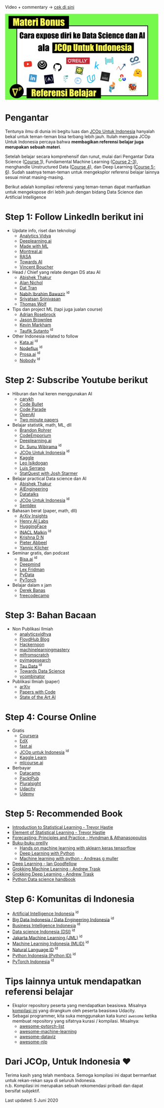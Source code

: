 Video + commentary -> [cek di sini](https://youtu.be/PFxeqomOHxw)

<img src="./assets/referensi_belajar_lanjutan_youtube_ala_jcop_untuk_indonesia.png" width="500">

# Pengantar 
Tentunya ilmu di dunia ini begitu luas dan [JCOp Untuk Indonesia](https://www.youtube.com/jcopuntukindonesia) hanyalah bekal untuk teman-teman bisa terbang lebih jauh. Itulah mengapa JCOp Untuk Indonesia percaya bahwa **membagikan referensi belajar juga merupakan sebuah materi**.

Setelah belajar secara komprehensif dan runut, mulai dari Pengantar Data Science ([Course 1](https://github.com/wiradkp/supervised_learning)), Fundamental Machine Learning ([Course 2-3](https://github.com/wiradkp/supervised_learning)), menghandle Unstructured Data ([Course 4](https://github.com/wiradkp/unstructured_data)), dan Deep Learning ([Course 5-6](https://github.com/wiradkp/deep_learning)). Sudah saatnya teman-teman untuk mengeksplor referensi belajar lainnya sesuai minat masing-masing.

Berikut adalah kompilasi referensi yang teman-teman dapat manfaatkan untuk mengekspose diri lebih jauh dengan bidang Data Science dan Artificial Intelligence

# Step 1: Follow LinkedIn berikut ini
- Update info, riset dan teknologi
    - [Analytics Vidya](https://www.linkedin.com/company/analytics-vidhya/)
    - [Deeplearning.ai](https://www.linkedin.com/company/deeplearningai/)
    - [Made with ML](https://www.linkedin.com/company/madewithml)
    - [Montreal.ai](https://www.linkedin.com/company/montreal.ai/)
    - [RASA](https://www.linkedin.com/company/rasa./)
    - [Towards AI](https://www.linkedin.com/company/towards-artificial-intelligence/)
    - [Vincent Boucher](https://www.linkedin.com/in/montrealai/)
- Head / Chief yang relate dengan DS atau AI
    - [Abishek Thakur](https://www.linkedin.com/in/abhi1thakur/)
    - [Alan Nichol](https://www.linkedin.com/in/anichol/)
    - [Dat Tran](https://www.linkedin.com/in/dat-tran-a1602320/)
    - [Nabih Ibrahim Bawazir](https://www.linkedin.com/in/nabihbawazir/) <sup>id</sup>
    - [Srivatsan Srinivasan](https://www.linkedin.com/in/srivatsan-srinivasan-b8131b/)
    - [Thomas Wolf](https://www.linkedin.com/in/thomas-wolf-a056857/)        
- Tips dan project ML (tapi juga jualan course)
    - [Adrian Rosebrock](https://www.linkedin.com/in/adrian-rosebrock-59b8732a/)
    - [Jason Brownlee](https://www.linkedin.com/in/jasonbrownlee/)
    - [Kevin Markham](https://www.linkedin.com/in/justmarkham/)
    - [Taufik Sutanto](https://www.linkedin.com/in/taufikedys/detail/recent-activity/shares/) <sup>id</sup>
- Other Indonesia related to follow
    - [Kata.ai](https://www.linkedin.com/company/kata-ai/) <sup>id</sup>
    - [Nodeflux](https://www.linkedin.com/company/nodeflux/) <sup>id</sup>
    - [Prosa.ai](https://www.linkedin.com/company/prosa-ai/) <sup>id</sup>
    - [Nobody](https://www.linkedin.com/in/wiradkputra/) <sup>id</sup>

# Step 2: Subscribe Youtube berikut
- Hiburan dan hal keren menggunakan AI
    - [carykh](https://www.youtube.com/user/carykh)
    - [Code Bullet](https://www.youtube.com/channel/UC0e3QhIYukixgh5VVpKHH9Q)
    - [Code Parade](https://www.youtube.com/channel/UCrv269YwJzuZL3dH5PCgxUw)
    - [OpenAI](https://www.youtube.com/channel/UCXZCJLdBC09xxGZ6gcdrc6A)
    - [Two minute papers](https://www.youtube.com/user/keeroyz)
- Belajar statistik, math, ML, dll
    - [Brandon Rohrer](https://www.youtube.com/user/BrandonRohrer)
    - [CodeEmporium](https://www.youtube.com/channel/UC5_6ZD6s8klmMu9TXEB_1IA)
    - [Deeplearning.ai](https://www.youtube.com/channel/UCcIXc5mJsHVYTZR1maL5l9w)
    - [Dr. Sunu Wibirama](https://www.youtube.com/user/wibirama) <sup>id</sup>
    - [JCOp Untuk Indonesia](https://www.youtube.com/jcopuntukindonesia) <sup>id</sup>
    - [Kaggle](https://www.youtube.com/user/kaggledotcom)
    - [Leo Isikdogan](https://www.youtube.com/channel/UC-YAxUbpa1hvRyfJBKFNcJA/videos)
    - [Luis Serrano](https://www.youtube.com/channel/UCgBncpylJ1kiVaPyP-PZauQ)
    - [StatQuest with Josh Starmer](https://www.youtube.com/user/joshstarmer)
- Belajar practical Data science dan AI
    - [Abishek Thakur](https://www.youtube.com/user/abhisheksvnit)
    - [AIEngineering](https://www.youtube.com/channel/UCwBs8TLOogwyGd0GxHCp-Dw)
    - [Datatalks](https://www.youtube.com/channel/UCQTQ0AbOupKNxKKY-_x46OQ)
    - [JCOp Untuk Indonesia](https://www.youtube.com/jcopuntukindonesia) <sup>id</sup>
    - [Sentdex](https://www.youtube.com/user/sentdex)
- Bahasan berat (paper, math, dll)
    - [ArXiv Insights](https://www.youtube.com/channel/UCNIkB2IeJ-6AmZv7bQ1oBYg)
    - [Henry AI Labs](https://www.youtube.com/channel/UCHB9VepY6kYvZjj0Bgxnpbw)
    - [HuggingFace](https://www.youtube.com/channel/UCHlNU7kIZhRgSbhHvFoy72w)
    - [INACL Malkin](https://www.youtube.com/channel/UC4O5LY9sYN25M1oBTsqGSIw/featured) <sup>id</sup>
    - [Krishna D N](https://www.youtube.com/channel/UC0AaMZ3TbGRExfM2Eq-qZ5g)
    - [Pieter Abbeel](https://www.youtube.com/user/pabbeel/)
    - [Yannic Kilcher](https://www.youtube.com/channel/UCZHmQk67mSJgfCCTn7xBfew)
- Seminar gratis, dan podcast
    - [Bisa.ai](https://www.youtube.com/channel/UCGOi_aO_pEkDYs8uSJduP6w/videos) <sup>id</sup>
    - [Deepmind](https://www.youtube.com/channel/UCP7jMXSY2xbc3KCAE0MHQ-A)
    - [Lex Fridman](https://www.youtube.com/user/lexfridman)
    - [PyData](https://www.youtube.com/channel/UCOjD18EJYcsBog4IozkF_7w)
    - [PyTorch](https://www.youtube.com/channel/UCWXI5YeOsh03QvJ59PMaXFw)
- Belajar dalam x jam
    - [Derek Banas](https://www.youtube.com/channel/UCwRXb5dUK4cvsHbx-rGzSgw)
    - [freecodecamp](https://www.youtube.com/channel/UC8butISFwT-Wl7EV0hUK0BQ)

# Step 3: Bahan Bacaan
- Non Publikasi Ilmiah
    - [analyticsvidhya](http://analyticsvidhya.com/)
    - [FloydHub Blog](https://blog.floydhub.com)
    - [Hackernoon](https://hackernoon.com)
    - [machinelearningmastery](https://machinelearningmastery.com)
    - [mlfromscratch](https://mlfromscratch.com)
    - [pyimagesearch](https://www.pyimagesearch.com/)
    - [Tau Data](https://tau-data.id) <sup>id</sup>
    - [Towards Data Science](https://towardsdatascience.com)
    - [ycombinator](https://news.ycombinator.com/news)
- Publikasi Ilmiah (paper)
    - [arXiv](https://arxiv.org)
    - [Papers with Code](https://paperswithcode.com)
    - [State of the Art AI](https://www.stateoftheart.ai)

# Step 4: Course Online
- Gratis
    - [Coursera](https://www.coursera.org)
    - [EdX](https://www.edx.org)    
    - [fast.ai](http://fast.ai)
    - [JCOp untuk Indonesia](http://youtube.com/JCOpUntukIndonesia) <sup>id</sup>
    - [Kaggle Learn](https://www.kaggle.com/learn/overview)
    - [mlcourse.ai](https://mlcourse.ai)
- Berbayar
    - [Datacamp](http://datacamp.com)
    - [PacktPub](https://www.packtpub.com)
    - [Pluralsight](http://pluralsight.com)    
    - [Udacity](http://udacity.com)
    - [Udemy](http://udemy.com)

# Step 5: Recommended Book
- [Introduction to Statistical Learning - Trevor Hastie](https://link.springer.com/book/10.1007/978-1-4614-7138-7)
- [Element of Statistical Learning - Trevor Hastie](https://web.stanford.edu/~hastie/Papers/ESLII.pdf)
- [Forecasting: Principles and Practice - Hyndman & Athanasopoulos](https://otexts.com/fpp2/)
- [Buku-buku oreilly](https://www.safaribooksonline.com)
    - [Hands on machine learning with sklearn keras tensorflow](https://learning.oreilly.com/library/view/hands-on-machine-learning/9781491962282/)
    - [Deep Learning with Python](https://learning.oreilly.com/library/view/deep-learning-with/9781617294433/)
    - [Machine learning with python - Andreas g muller](https://learning.oreilly.com/library/view/introduction-to-machine/9781449369880/)
- [Deep Learning - Ian Goodfellow](https://www.google.com/search?client=safari&rls=en&q=deep+learning+ian+goodfellow&ie=UTF-8&oe=UTF-8)
- [Grokking Machine Learning - Andrew Trask](https://www.manning.com/books/grokking-machine-learning)
- [Grokking Deep Learning - Andrew Trask](https://www.manning.com/books/grokking-deep-learning)
- [Python Data science handbook](https://jakevdp.github.io/PythonDataScienceHandbook/)

# Step 6: Komunitas di Indonesia
- [Artificial Intelligence Indonesia](https://artificialintelligence.id) <sup>id</sup>
- [Big Data Indonesia / Data Engineering Indonesia](https://t.me/bigdataID) <sup>id</sup>
- [Business Intelligence Indonesia](https://t.me/businessintelligenceID) <sup>id</sup>
- [Data science Indonesia (DSI)](https://datascience.or.id) <sup>id</sup>
- [Jakarta Machine Learning (JML)](https://jakartamachinelearning.com) <sup>id</sup>
- [Machine Learning Indonesia (MLID)](https://t.me/machinelearningid) <sup>id</sup>
- [Natural Language ID](https://t.me/nlp_lounge) <sup>id</sup>
- [Python Indonesia (Python ID)](https://t.me/pythonid) <sup>id</sup>
- [PyTorch Indonesia](https://t.me/pytorchid) <sup>id</sup>

# Tips lainnya untuk mendapatkan referensi belajar
- Eksplor repository peserta yang mendapatkan beasiswa. Misalnya [kompilasi ini](https://airtable.com/shrwVC7gPOuTJkxW0/tblUf4zxlIMLjwrbv) yang dirangkum oleh peserta beasiswa Udacity.
- Sebagai programmer, kita suka menggunakan kata kunci `awesome` ketika membuat repository yang sifatnya kurasi / kompilasi. Misalnya:
    - [awesome-pytorch-list](https://github.com/bharathgs/Awesome-pytorch-list)
    - [awesome-machine-learning](https://github.com/josephmisiti/awesome-machine-learning)
    - [awesome-dataviz](https://github.com/fasouto/awesome-dataviz)
    - [awesome-nlp](https://github.com/keon/awesome-nlp)

# Dari JCOp, Untuk Indonesia :heart:
Terima kasih yang telah membaca. Semoga kompilasi ini dapat bermanfaat untuk rekan-rekan saya di seluruh Indonesia.<br>
n.b. Kompilasi ini merupakan sebuah rekomendasi pribadi dan dapat bersifat subjektif.

Last updated: 5 Juni 2020
